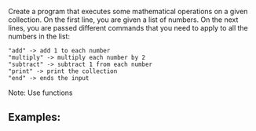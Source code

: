 Create a program that executes some mathematical operations on a given collection. On the first line, you are given a list of numbers. On the next lines, you are passed different commands that you need to apply to all the numbers in the list:

	"add" -> add 1 to each number
	"multiply" -> multiply each number by 2
	"subtract" -> subtract 1 from each number
	"print" -> print the collection
	"end" -> ends the input 
  
Note: Use functions

## Examples:

